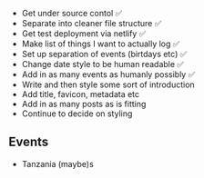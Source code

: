 - Get under source contol ✅
- Separate into cleaner file structure ✅
- Get test deployment via netlify ✅
- Make list of things I want to actually log ✅
- Set up separation of events (birtdays etc) ✅
- Change date style to be human readable ✅
- Add in as many events as humanly possibly ✅
- Write and then style some sort of introduction
- Add title, favicon, metadata etc
- Add in as many posts as is fitting
- Continue to decide on styling

## Events

- Tanzania (maybe)s

